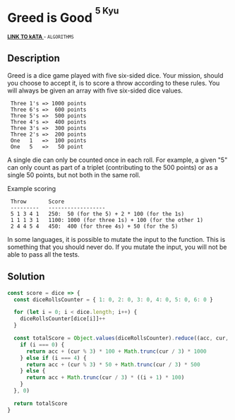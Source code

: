 <h1>Greed is Good <sup><sup>5 Kyu</sup></sup></h1>

<sup>
  <a href="https://www.codewars.com/kata/5270d0d18625160ada0000e4">
    <strong>LINK TO kATA</strong>
  </a> - <code>ALGORITHMS</code>
</sup>

## Description

Greed is a dice game played with five six-sided dice. Your mission, should you choose to accept it, is to score a throw according to these rules. You will always be given an array with five six-sided dice values.

```
 Three 1's => 1000 points
 Three 6's =>  600 points
 Three 5's =>  500 points
 Three 4's =>  400 points
 Three 3's =>  300 points
 Three 2's =>  200 points
 One   1   =>  100 points
 One   5   =>   50 point
```

A single die can only be counted once in each roll. For example, a given "5" can only count as part of a triplet (contributing to the 500 points) or as a single 50 points, but not both in the same roll.

Example scoring

```
 Throw       Score
 ---------   ------------------
 5 1 3 4 1   250:  50 (for the 5) + 2 * 100 (for the 1s)
 1 1 1 3 1   1100: 1000 (for three 1s) + 100 (for the other 1)
 2 4 4 5 4   450:  400 (for three 4s) + 50 (for the 5)
```

In some languages, it is possible to mutate the input to the function. This is something that you should never do. If you mutate the input, you will not be able to pass all the tests.

## Solution

```javascript
const score = dice => {
  const diceRollsCounter = { 1: 0, 2: 0, 3: 0, 4: 0, 5: 0, 6: 0 }

  for (let i = 0; i < dice.length; i++) {
    diceRollsCounter[dice[i]]++
  }

  const totalScore = Object.values(diceRollsCounter).reduce((acc, cur, i) => {
    if (i === 0) {
      return acc + (cur % 3) * 100 + Math.trunc(cur / 3) * 1000
    } else if (i === 4) {
      return acc + (cur % 3) * 50 + Math.trunc(cur / 3) * 500
    } else {
      return acc + Math.trunc(cur / 3) * ((i + 1) * 100)
    }
  }, 0)

  return totalScore
}
```
